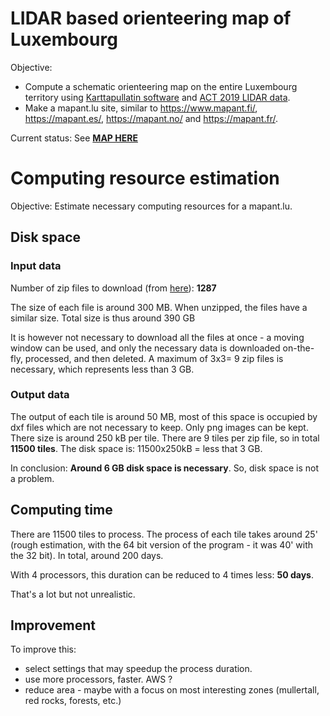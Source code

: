# LIDAR based orienteering map of Luxembourg 

Objective:
- Compute a schematic orienteering map on the entire Luxembourg territory using [Karttapullatin software](https://www.routegadget.net/karttapullautin/) and [ACT 2019 LIDAR data](https://act.public.lu/fr/cartographie/lidar1.html).
- Make a mapant.lu site, similar to https://www.mapant.fi/, https://mapant.es/, https://mapant.no/ and https://mapant.fr/.

Current status: See [**MAP HERE**](https://jgaffuri.github.io/OriMap/omaps/mapantlux/)

# Computing resource estimation

Objective: Estimate necessary computing resources for a mapant.lu.

## Disk space

### Input data

Number of zip files to download (from [here](https://map.geoportail.lu/theme/main?version=3&zoom=10&X=721195&Y=6400425&lang=en&layers=1788&opacities=0.75&bgLayer=orthogr_2013_global&crosshair=false&rotation=0&time=)): **1287**

The size of each file is around 300 MB. When unzipped, the files have a similar size. Total size is thus around 390 GB

It is however not necessary to download all the files at once - a moving window can be used, and only the necessary data is downloaded on-the-fly, processed, and then deleted. A maximum of 3x3= 9 zip files is necessary, which represents less than 3 GB.

### Output data

The output of each tile is around 50 MB, most of this space is occupied by dxf files which are not necessary to keep. Only png images can be kept. There size is around 250 kB per tile. There are 9 tiles per zip file, so in total **11500 tiles**. The disk space is: 11500x250kB = less that 3 GB.

In conclusion: **Around 6 GB disk space is necessary**. So, disk space is not a problem.

## Computing time

There are 11500 tiles to process. The process of each tile takes around 25' (rough estimation, with the 64 bit version of the program - it was 40' with the 32 bit). In total, around 200 days.

With 4 processors, this duration can be reduced to 4 times less: **50 days**.

That's a lot but not unrealistic.

## Improvement

To improve this:
- select settings that may speedup the process duration.
- use more processors, faster. AWS ?
- reduce area - maybe with a focus on most interesting zones (mullertall, red rocks, forests, etc.)
